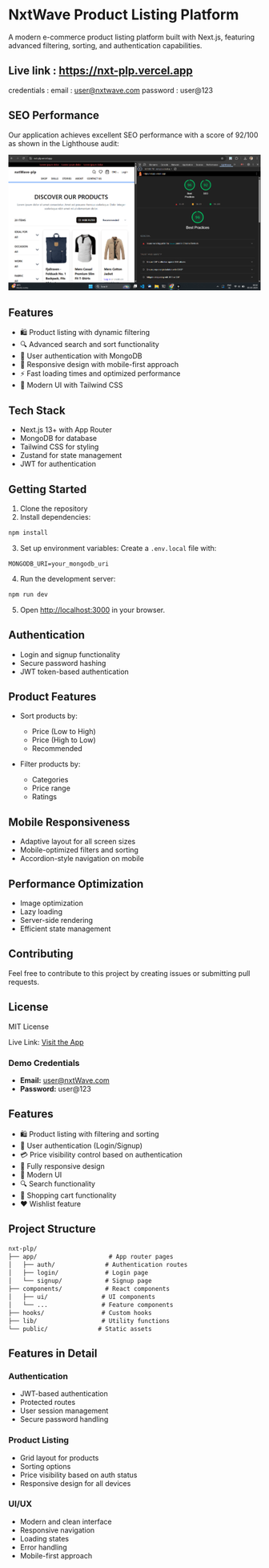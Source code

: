 # NxtWave Product Listing Platform

A modern e-commerce product listing platform built with Next.js, featuring advanced filtering, sorting, and authentication capabilities.

## Live link : https://nxt-plp.vercel.app

credentials :
email : user@nxtwave.com
password : user@123
    

## SEO Performance

Our application achieves excellent SEO performance with a score of 92/100 as shown in the Lighthouse audit:

![SEO Score](/public/images/seo%20score.png)

## Features

- 🛍️ Product listing with dynamic filtering
- 🔍 Advanced search and sort functionality
- 🔐 User authentication with MongoDB
- 📱 Responsive design with mobile-first approach
- ⚡ Fast loading times and optimized performance
- 🎨 Modern UI with Tailwind CSS

## Tech Stack

- Next.js 13+ with App Router
- MongoDB for database
- Tailwind CSS for styling
- Zustand for state management
- JWT for authentication

## Getting Started

1. Clone the repository
2. Install dependencies:
```bash
npm install
```

3. Set up environment variables:
Create a `.env.local` file with:
```
MONGODB_URI=your_mongodb_uri
```

4. Run the development server:
```bash
npm run dev
```

5. Open [http://localhost:3000](http://localhost:3000) in your browser.

## Authentication

- Login and signup functionality
- Secure password hashing
- JWT token-based authentication

## Product Features

- Sort products by:
  - Price (Low to High)
  - Price (High to Low)
  - Recommended

- Filter products by:
  - Categories
  - Price range
  - Ratings

## Mobile Responsiveness

- Adaptive layout for all screen sizes
- Mobile-optimized filters and sorting
- Accordion-style navigation on mobile

## Performance Optimization

- Image optimization
- Lazy loading
- Server-side rendering
- Efficient state management

## Contributing

Feel free to contribute to this project by creating issues or submitting pull requests.

## License

MIT License

Live Link: [Visit the App](https://nxt-plp.vercel.app/)

### Demo Credentials
- **Email:** user@nxtWave.com
- **Password:** user@123

## Features

- 🛍️ Product listing with filtering and sorting
- 🔐 User authentication (Login/Signup)
- 💳 Price visibility control based on authentication
- 📱 Fully responsive design
- 🎨 Modern UI 
- 🔍 Search functionality
- 🛒 Shopping cart functionality
- ❤️ Wishlist feature

## Project Structure

```
nxt-plp/
├── app/                    # App router pages
│   ├── auth/              # Authentication routes
│   ├── login/             # Login page
│   └── signup/            # Signup page
├── components/            # React components
│   ├── ui/               # UI components
│   └── ...               # Feature components
├── hooks/                # Custom hooks
├── lib/                  # Utility functions
└── public/              # Static assets
```

## Features in Detail

### Authentication

- JWT-based authentication
- Protected routes
- User session management
- Secure password handling

### Product Listing

- Grid layout for products
- Sorting options
- Price visibility based on auth status
- Responsive design for all devices

### UI/UX

- Modern and clean interface
- Responsive navigation
- Loading states
- Error handling
- Mobile-first approach
